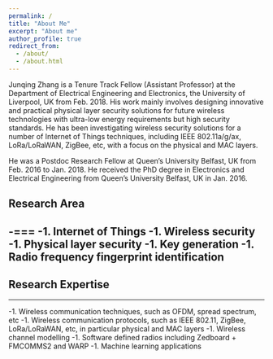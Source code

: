 ```yaml
---
permalink: /
title: "About Me"
excerpt: "About me"
author_profile: true
redirect_from: 
  - /about/
  - /about.html
---
```


Junqing Zhang is a Tenure Track Fellow (Assistant Professor) at the Department of Electrical Engineering and Electronics, the University of Liverpool, UK from Feb. 2018. His work mainly involves designing innovative and practical physical layer security solutions for future wireless technologies with ultra-low energy requirements but high security standards. He has been investigating wireless security solutions for a number of Internet of Things techniques, including IEEE 802.11a/g/ax, LoRa/LoRaWAN, ZigBee, etc, with a focus on the physical and MAC layers.

He was a Postdoc Research Fellow at Queen’s University Belfast, UK from Feb. 2016 to Jan. 2018. He received the PhD degree in Electronics and Electrical Engineering from Queen’s University Belfast, UK in Jan. 2016. 

## Research Area
-===
-1. Internet of Things
-1. Wireless security
-1. Physical layer security
-1. Key generation
-1. Radio frequency fingerprint identification
-
## Research Expertise
--------
-1. Wireless communication techniques, such as OFDM, spread spectrum, etc
-1. Wireless communication protocols, such as IEEE 802.11, ZigBee, LoRa/LoRaWAN, etc, in particular physical and MAC layers
-1. Wireless channel modelling
-1. Software defined radios including Zedboard + FMCOMMS2 and WARP 
-1. Machine learning applications
